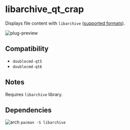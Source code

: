 libarchive_qt_crap
========
Displays file content with `libarchive` ([supported formats](https://github.com/libarchive/libarchive#supported-formats)).

![plug-preview](https://i.imgur.com/7ASh0Sp.png)

## Compatibility
- `doublecmd-qt5`
- `doublecmd-qt6`

## Notes
Requires `libarchive` library.

## Dependencies
![arch](https://wiki.archlinux.org/favicon.ico) `pacman -S libarchive`
